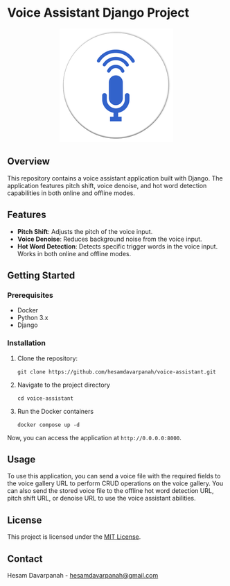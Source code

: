 # Voice Assistant Django Project
<div style="text-align: center">
    <img src="./logo.png" alt="voice assistant logo">
</div>

## Overview
This repository contains a voice assistant application built with Django. The application features pitch shift, voice denoise, and hot word detection capabilities in both online and offline modes.

## Features
- **Pitch Shift**: Adjusts the pitch of the voice input.
- **Voice Denoise**: Reduces background noise from the voice input.
- **Hot Word Detection**: Detects specific trigger words in the voice input. Works in both online and offline modes.

## Getting Started

### Prerequisites
- Docker
- Python 3.x
- Django

### Installation
1. Clone the repository:

   ```shell
   git clone https://github.com/hesamdavarpanah/voice-assistant.git
   ```

2. Navigate to the project directory
   ```shell
   cd voice-assistant
   ```

3. Run the Docker containers
   ```shell
   docker compose up -d
   ```


Now, you can access the application at `http://0.0.0.0:8000`.

## Usage
To use this application, you can send a voice file with the required fields to the voice gallery URL to perform CRUD operations on the voice gallery. You can also send the stored voice file to the offline hot word detection URL, pitch shift URL, or denoise URL to use the voice assistant abilities.
## License
This project is licensed under the [MIT License](./LICENSE).

## Contact
Hesam Davarpanah - hesamdavarpanah@gmail.com
